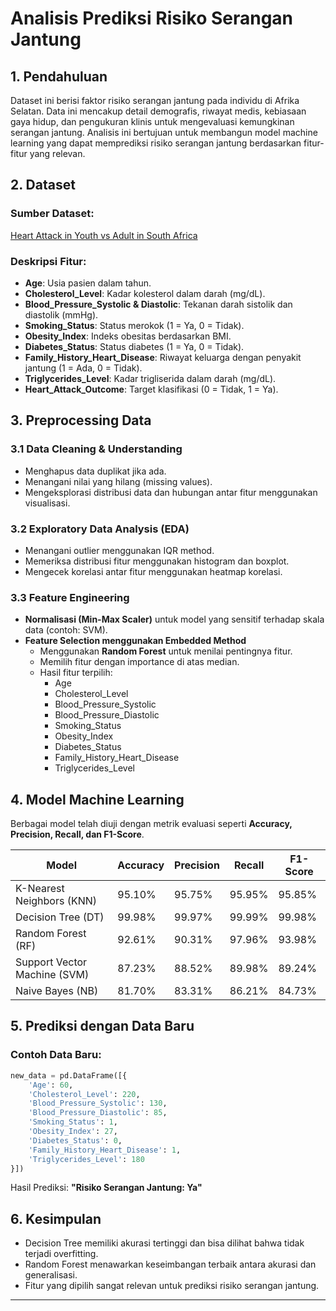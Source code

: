 # Analisis Prediksi Risiko Serangan Jantung

## 1. Pendahuluan
Dataset ini berisi faktor risiko serangan jantung pada individu di Afrika Selatan. Data ini mencakup detail demografis, riwayat medis, kebiasaan gaya hidup, dan pengukuran klinis untuk mengevaluasi kemungkinan serangan jantung. Analisis ini bertujuan untuk membangun model machine learning yang dapat memprediksi risiko serangan jantung berdasarkan fitur-fitur yang relevan.

## 2. Dataset
### Sumber Dataset:
[Heart Attack in Youth vs Adult in South Africa](https://www.kaggle.com/datasets/ashaychoudhary/heart-attack-in-youth-vs-adult-in-south-africa)

### Deskripsi Fitur:
- **Age**: Usia pasien dalam tahun.
- **Cholesterol_Level**: Kadar kolesterol dalam darah (mg/dL).
- **Blood_Pressure_Systolic & Diastolic**: Tekanan darah sistolik dan diastolik (mmHg).
- **Smoking_Status**: Status merokok (1 = Ya, 0 = Tidak).
- **Obesity_Index**: Indeks obesitas berdasarkan BMI.
- **Diabetes_Status**: Status diabetes (1 = Ya, 0 = Tidak).
- **Family_History_Heart_Disease**: Riwayat keluarga dengan penyakit jantung (1 = Ada, 0 = Tidak).
- **Triglycerides_Level**: Kadar trigliserida dalam darah (mg/dL).
- **Heart_Attack_Outcome**: Target klasifikasi (0 = Tidak, 1 = Ya).

## 3. Preprocessing Data
### 3.1 Data Cleaning & Understanding
- Menghapus data duplikat jika ada.
- Menangani nilai yang hilang (missing values).
- Mengeksplorasi distribusi data dan hubungan antar fitur menggunakan visualisasi.

### 3.2 Exploratory Data Analysis (EDA)
- Menangani outlier menggunakan IQR method.
- Memeriksa distribusi fitur menggunakan histogram dan boxplot.
- Mengecek korelasi antar fitur menggunakan heatmap korelasi.

### 3.3 Feature Engineering
- **Normalisasi (Min-Max Scaler)** untuk model yang sensitif terhadap skala data (contoh: SVM).
- **Feature Selection menggunakan Embedded Method**
  - Menggunakan **Random Forest** untuk menilai pentingnya fitur.
  - Memilih fitur dengan importance di atas median.
  - Hasil fitur terpilih:
    - Age
    - Cholesterol_Level
    - Blood_Pressure_Systolic
    - Blood_Pressure_Diastolic
    - Smoking_Status
    - Obesity_Index
    - Diabetes_Status
    - Family_History_Heart_Disease
    - Triglycerides_Level

## 4. Model Machine Learning
Berbagai model telah diuji dengan metrik evaluasi seperti **Accuracy, Precision, Recall, dan F1-Score**.

| Model | Accuracy | Precision | Recall | F1-Score |
|---|---|---|---|---|
| K-Nearest Neighbors (KNN) | 95.10% | 95.75% | 95.95% | 95.85% |
| Decision Tree (DT) | 99.98% | 99.97% | 99.99% | 99.98% |
| Random Forest (RF) | 92.61% | 90.31% | 97.96% | 93.98% |
| Support Vector Machine (SVM) | 87.23% | 88.52% | 89.98% | 89.24% |
| Naive Bayes (NB) | 81.70% | 83.31% | 86.21% | 84.73% |

## 5. Prediksi dengan Data Baru
### Contoh Data Baru:
```python
new_data = pd.DataFrame([{
    'Age': 60,
    'Cholesterol_Level': 220,
    'Blood_Pressure_Systolic': 130,
    'Blood_Pressure_Diastolic': 85,
    'Smoking_Status': 1,
    'Obesity_Index': 27,
    'Diabetes_Status': 0,
    'Family_History_Heart_Disease': 1,
    'Triglycerides_Level': 180
}])
```
Hasil Prediksi: **"Risiko Serangan Jantung: Ya"**

## 6. Kesimpulan
- Decision Tree memiliki akurasi tertinggi dan bisa dilihat bahwa tidak terjadi overfitting.
- Random Forest menawarkan keseimbangan terbaik antara akurasi dan generalisasi.
- Fitur yang dipilih sangat relevan untuk prediksi risiko serangan jantung.


---



